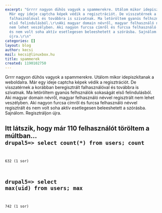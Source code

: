 ```yaml
---
excerpt: "Grrrr nagyon dühös vagyok a spammerekre. Utálom mikor idepiszkítanak a weboldalra.
  Már egy ideje captcha képek védik a regisztrációt. De visszatérnek a korábban beregisztrált
  falhasználóval és továbbra is szivatnak. Ma letöröltem gyanús felhsználók sokaságát
  első felindulásból.\r\nAki magyar domain névről, magyar felhasználó névvel regisztrált
  nem lehet veszélyben. Aki nagyon furcsa címről és furcsa felhasználó névvel regisztrált
  és nem volt soha aktív esetlegesen beleeshetett a szórásba. Sajnálom. Regisztráljon
  újra.\r\n"
categories: []
layout: blog
author: kecsi
mail: kecsi@linuxbox.hu
title: spammerek
created: 1190102750
---
```

Grrrr nagyon dühös vagyok a spammerekre. Utálom mikor idepiszkítanak a weboldalra. Már egy ideje captcha képek védik a regisztrációt. De visszatérnek a korábban beregisztrált falhasználóval és továbbra is szivatnak. Ma letöröltem gyanús felhsználók sokaságát első felindulásból.
Aki magyar domain névről, magyar felhasználó névvel regisztrált nem lehet veszélyben. Aki nagyon furcsa címről és furcsa felhasználó névvel regisztrált és nem volt soha aktív esetlegesen beleeshetett a szórásba. Sajnálom. Regisztráljon újra.
<!--break-->
Itt látszik, hogy már 110 felhasználót töröltem a múltban...
<code>
drupal5=> select count(*) from users;
 count
-------
   632
(1 sor)

drupal5=> select max(uid) from users;
 max
-----
 742
(1 sor)
</code>
